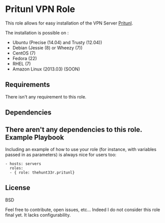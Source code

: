 Pritunl VPN Role
=========

This role allows for easy installation of the VPN Server [Pritunl](https://pritunl.com).


The installation is possible on :

* Ubuntu (Precise (14.04) and Trusty (12.04))
* Debian (Jessie (8) or Wheezy (7))
* CentOS (7)
* Fedora (22)
* RHEL (7)
* Amazon Linux (2013.03) (SOON)


Requirements
------------

There isn't any requirement to this role.

Dependencies
------------

There aren't any dependencies to this role.
Example Playbook
----------------

Including an example of how to use your role (for instance, with variables passed in as parameters) is always nice for users too:

```
- hosts: servers
  roles:
  - { role: thehunt33r.pritunl}
```
License
-------

BSD

Feel free to contribute, open issues, etc... Indeed I do not consider this role final yet. It lacks configurability.
